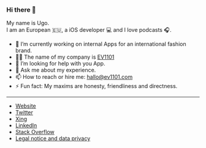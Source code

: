 ### Hi there 👋

My name is Ugo.  
I am an European 🇪🇺, a iOS developer 💻 and I love podcasts 🎧.

- 🔭 I’m currently working on internal Apps for an international fashion brand.
- 👨‍💼 The name of my company is [EV1101](https://www.ev1101.com/contact/)
- 🤔 I’m looking for help with you App.
- 💬 Ask me about my experience.
- 📫 How to reach or hire me: hallo@ev1101.com
- ⚡ Fun fact: My maxims are honesty, friendliness and directness.

---

- [Website](https://www.ev1101.com/contact/)
- [Twitter](https://twitter.com/ugoarangino)
- [Xing](https://www.xing.com/profile/Ugo_Arangino/cv)
- [LinkedIn](https://www.linkedin.com/in/ugoarangino/)
- [Stack Overflow](https://stackoverflow.com/users/3716612/ugo-arangino)
- [Legal notice and data privacy](https://www.ev1101.com)
